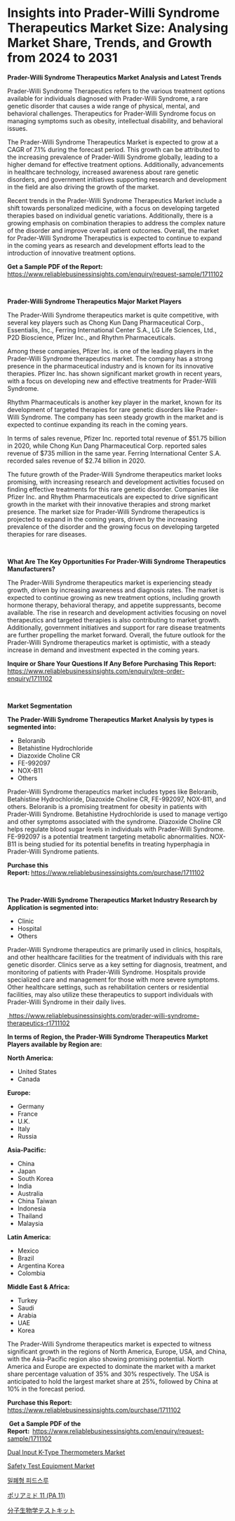 <p><h1>Insights into Prader-Willi Syndrome Therapeutics Market Size: Analysing Market Share, Trends, and Growth from 2024 to 2031</h1></p><p><strong>Prader-Willi Syndrome Therapeutics Market Analysis and Latest Trends</strong></p>
<p><p>Prader-Willi Syndrome Therapeutics refers to the various treatment options available for individuals diagnosed with Prader-Willi Syndrome, a rare genetic disorder that causes a wide range of physical, mental, and behavioral challenges. Therapeutics for Prader-Willi Syndrome focus on managing symptoms such as obesity, intellectual disability, and behavioral issues.</p><p>The Prader-Willi Syndrome Therapeutics Market is expected to grow at a CAGR of 7.1% during the forecast period. This growth can be attributed to the increasing prevalence of Prader-Willi Syndrome globally, leading to a higher demand for effective treatment options. Additionally, advancements in healthcare technology, increased awareness about rare genetic disorders, and government initiatives supporting research and development in the field are also driving the growth of the market.</p><p>Recent trends in the Prader-Willi Syndrome Therapeutics Market include a shift towards personalized medicine, with a focus on developing targeted therapies based on individual genetic variations. Additionally, there is a growing emphasis on combination therapies to address the complex nature of the disorder and improve overall patient outcomes. Overall, the market for Prader-Willi Syndrome Therapeutics is expected to continue to expand in the coming years as research and development efforts lead to the introduction of innovative treatment options.</p></p>
<p><strong>Get a Sample PDF of the Report:&nbsp;</strong> <a href="https://www.reliablebusinessinsights.com/enquiry/request-sample/1711102">https://www.reliablebusinessinsights.com/enquiry/request-sample/1711102</a></p>
<p>&nbsp;</p>
<p><strong>Prader-Willi Syndrome Therapeutics Major Market Players</strong></p>
<p><p>The Prader-Willi Syndrome therapeutics market is quite competitive, with several key players such as Chong Kun Dang Pharmaceutical Corp., Essentialis, Inc., Ferring International Center S.A., LG Life Sciences, Ltd., P2D Bioscience, Pfizer Inc., and Rhythm Pharmaceuticals.</p><p>Among these companies, Pfizer Inc. is one of the leading players in the Prader-Willi Syndrome therapeutics market. The company has a strong presence in the pharmaceutical industry and is known for its innovative therapies. Pfizer Inc. has shown significant market growth in recent years, with a focus on developing new and effective treatments for Prader-Willi Syndrome.</p><p>Rhythm Pharmaceuticals is another key player in the market, known for its development of targeted therapies for rare genetic disorders like Prader-Willi Syndrome. The company has seen steady growth in the market and is expected to continue expanding its reach in the coming years.</p><p>In terms of sales revenue, Pfizer Inc. reported total revenue of $51.75 billion in 2020, while Chong Kun Dang Pharmaceutical Corp. reported sales revenue of $735 million in the same year. Ferring International Center S.A. recorded sales revenue of $2.74 billion in 2020.</p><p>The future growth of the Prader-Willi Syndrome therapeutics market looks promising, with increasing research and development activities focused on finding effective treatments for this rare genetic disorder. Companies like Pfizer Inc. and Rhythm Pharmaceuticals are expected to drive significant growth in the market with their innovative therapies and strong market presence. The market size for Prader-Willi Syndrome therapeutics is projected to expand in the coming years, driven by the increasing prevalence of the disorder and the growing focus on developing targeted therapies for rare diseases.</p></p>
<p>&nbsp;</p>
<p><strong>What Are The Key Opportunities For Prader-Willi Syndrome Therapeutics Manufacturers?</strong></p>
<p><p>The Prader-Willi Syndrome therapeutics market is experiencing steady growth, driven by increasing awareness and diagnosis rates. The market is expected to continue growing as new treatment options, including growth hormone therapy, behavioral therapy, and appetite suppressants, become available. The rise in research and development activities focusing on novel therapeutics and targeted therapies is also contributing to market growth. Additionally, government initiatives and support for rare disease treatments are further propelling the market forward. Overall, the future outlook for the Prader-Willi Syndrome therapeutics market is optimistic, with a steady increase in demand and investment expected in the coming years.</p></p>
<p><strong>Inquire or Share Your Questions If Any Before Purchasing This Report:</strong> <a href="https://www.reliablebusinessinsights.com/enquiry/pre-order-enquiry/1711102">https://www.reliablebusinessinsights.com/enquiry/pre-order-enquiry/1711102</a></p>
<p>&nbsp;</p>
<p><strong>Market Segmentation</strong></p>
<p><strong>The Prader-Willi Syndrome Therapeutics Market Analysis by types is segmented into:</strong></p>
<p><ul><li>Beloranib</li><li>Betahistine Hydrochloride</li><li>Diazoxide Choline CR</li><li>FE-992097</li><li>NOX-B11</li><li>Others</li></ul></p>
<p><p>Prader-Willi Syndrome therapeutics market includes types like Beloranib, Betahistine Hydrochloride, Diazoxide Choline CR, FE-992097, NOX-B11, and others. Beloranib is a promising treatment for obesity in patients with Prader-Willi Syndrome. Betahistine Hydrochloride is used to manage vertigo and other symptoms associated with the syndrome. Diazoxide Choline CR helps regulate blood sugar levels in individuals with Prader-Willi Syndrome. FE-992097 is a potential treatment targeting metabolic abnormalities. NOX-B11 is being studied for its potential benefits in treating hyperphagia in Prader-Willi Syndrome patients.</p></p>
<p><strong>Purchase this Report:&nbsp;</strong><a href="https://www.reliablebusinessinsights.com/purchase/1711102">https://www.reliablebusinessinsights.com/purchase/1711102</a></p>
<p>&nbsp;</p>
<p><strong>The Prader-Willi Syndrome Therapeutics Market Industry Research by Application is segmented into:</strong></p>
<p><ul><li>Clinic</li><li>Hospital</li><li>Others</li></ul></p>
<p><p>Prader-Willi Syndrome therapeutics are primarily used in clinics, hospitals, and other healthcare facilities for the treatment of individuals with this rare genetic disorder. Clinics serve as a key setting for diagnosis, treatment, and monitoring of patients with Prader-Willi Syndrome. Hospitals provide specialized care and management for those with more severe symptoms. Other healthcare settings, such as rehabilitation centers or residential facilities, may also utilize these therapeutics to support individuals with Prader-Willi Syndrome in their daily lives.</p></p>
<p><a href="https://www.reliablebusinessinsights.com/prader-willi-syndrome-therapeutics-r1711102">&nbsp;https://www.reliablebusinessinsights.com/prader-willi-syndrome-therapeutics-r1711102</a></p>
<p><strong>In terms of Region, the Prader-Willi Syndrome Therapeutics Market Players available by Region are:</strong></p>
<p>
    <p> <strong> North America: </strong>
        <ul>
            <li>United States</li>
            <li>Canada</li>
        </ul>
        </p> 
    <p> <strong> Europe: </strong>
        <ul>
            <li>Germany</li>
            <li>France</li>
            <li>U.K.</li>
            <li>Italy</li>
            <li>Russia</li>
        </ul>
        </p> 
    <p> <strong> Asia-Pacific: </strong>
        <ul>
            <li>China</li>
            <li>Japan</li>
            <li>South Korea</li>
            <li>India</li>
            <li>Australia</li>
            <li>China Taiwan</li>
            <li>Indonesia</li>
            <li>Thailand</li>
            <li>Malaysia</li>
        </ul>
        </p> 
    <p> <strong> Latin America: </strong>
        <ul>
            <li>Mexico</li>
            <li>Brazil</li>
            <li>Argentina Korea</li>
            <li>Colombia</li>
        </ul>
        </p> 
    <p> <strong> Middle East & Africa: </strong>
        <ul>
            <li>Turkey</li>
            <li>Saudi</li>
            <li>Arabia</li>
            <li>UAE</li>
            <li>Korea</li>
        </ul>
    </p>
    </p>
<p><p>The Prader-Willi Syndrome therapeutics market is expected to witness significant growth in the regions of North America, Europe, USA, and China, with the Asia-Pacific region also showing promising potential. North America and Europe are expected to dominate the market with a market share percentage valuation of 35% and 30% respectively. The USA is anticipated to hold the largest market share at 25%, followed by China at 10% in the forecast period.</p></p>
<p><strong>Purchase this Report: </strong><a href="https://www.reliablebusinessinsights.com/purchase/1711102">https://www.reliablebusinessinsights.com/purchase/1711102</a></p>
<p>&nbsp;<strong>Get a Sample PDF of the Report:&nbsp;&nbsp;</strong><a href="https://www.reliablebusinessinsights.com/enquiry/request-sample/1711102">https://www.reliablebusinessinsights.com/enquiry/request-sample/1711102</a></p>
<p><strong></strong></p>
<p><p><a href="https://github.com/Chiragrp22/Market-Research-Report-List-5/blob/main/dual-input-k-type-thermometers-market.md">Dual Input K-Type Thermometers Market</a></p><p><a href="https://github.com/derrinmiltonellis35gcl/Market-Research-Report-List-3/blob/main/safety-test-equipment-market.md">Safety Test Equipment Market</a></p><p><a href="https://github.com/trmesnao7959541/Market-Research-Report-List-2/blob/main/6354569107147.md">밀폐형 피드스루</a></p><p><a href="https://medium.com/@amberchain86/%E3%83%9D%E3%83%AA%E3%82%A2%E3%83%9F%E3%83%8911-pa-11-%E5%B8%82%E5%A0%B4-%E5%B8%82%E5%A0%B4cagr-%E5%B8%82%E5%A0%B4%E3%83%88%E3%83%AC%E3%83%B3%E3%83%89-%E3%81%8A%E3%82%88%E3%81%B3%E6%88%90%E9%95%B7%E6%88%A6%E7%95%A5%E3%81%AB%E9%96%A2%E3%81%99%E3%82%8B%E6%83%85%E5%A0%B1-90f3a30e73de">ポリアミド 11 (PA 11)</a></p><p><a href="https://github.com/bucuel854722/Market-Research-Report-List-2/blob/main/8737787126683.md">分子生物学テストキット</a></p></p>